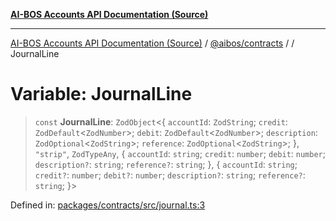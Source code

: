 [**AI-BOS Accounts API Documentation (Source)**](../../../README.md)

***

[AI-BOS Accounts API Documentation (Source)](../../../README.md) / [@aibos/contracts](../README.md) / [](../README.md) / JournalLine

# Variable: JournalLine

> `const` **JournalLine**: `ZodObject`\<\{ `accountId`: `ZodString`; `credit`: `ZodDefault`\<`ZodNumber`\>; `debit`: `ZodDefault`\<`ZodNumber`\>; `description`: `ZodOptional`\<`ZodString`\>; `reference`: `ZodOptional`\<`ZodString`\>; \}, `"strip"`, `ZodTypeAny`, \{ `accountId`: `string`; `credit`: `number`; `debit`: `number`; `description?`: `string`; `reference?`: `string`; \}, \{ `accountId`: `string`; `credit?`: `number`; `debit?`: `number`; `description?`: `string`; `reference?`: `string`; \}\>

Defined in: [packages/contracts/src/journal.ts:3](https://github.com/pohlai88/accounts/blob/48103fb36d28b2b9bfb33472b6de2f719773cde9/packages/contracts/src/journal.ts#L3)
